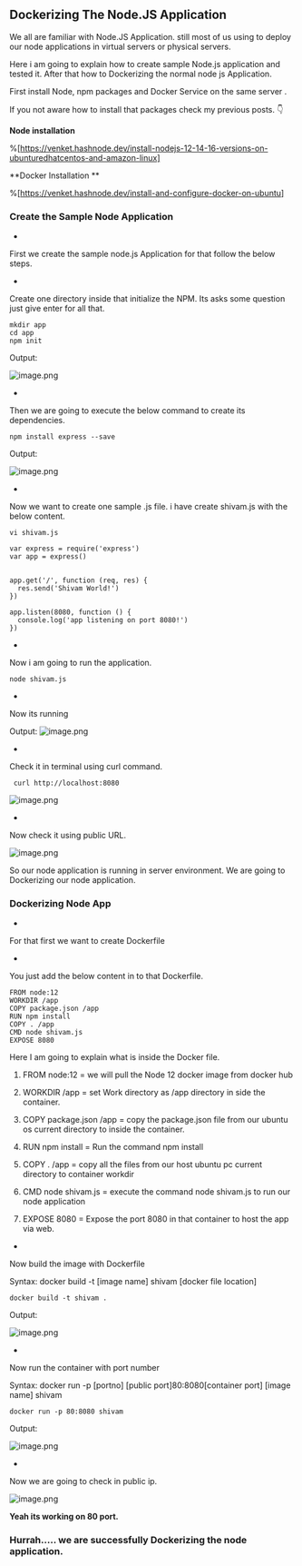## Dockerizing The Node.JS Application

We all are familiar with Node.JS Application. still most of us using to deploy our node applications in virtual servers or physical servers.

Here i am going to explain how to create sample Node.js application and tested it.
After that how to Dockerizing the normal node js Application.



First install Node, npm packages and Docker Service on the same server .

If you not aware how to install that packages check my previous posts. 👇

**Node installation**


%[https://venket.hashnode.dev/install-nodejs-12-14-16-versions-on-ubunturedhatcentos-and-amazon-linux]


**Docker Installation
**

%[https://venket.hashnode.dev/install-and-configure-docker-on-ubuntu]



### Create the Sample Node Application

- 
First we create the sample node.js Application for that follow the below steps.


- 
Create one directory inside that initialize the NPM. Its asks some question just 
give enter for all that.

```
mkdir app
cd app
npm init

``` 
Output:

![image.png](https://cdn.hashnode.com/res/hashnode/image/upload/v1628798915717/7PZoprEYp.png)


- 
Then we are going to execute the below command to create its dependencies.

```
npm install express --save

``` 
Output:

![image.png](https://cdn.hashnode.com/res/hashnode/image/upload/v1628798990006/8_kRyL5u_.png)


- 
Now we want to create one sample .js file. i have create shivam.js with the below content.



```
vi shivam.js

``` 

```
var express = require('express')
var app = express()


app.get('/', function (req, res) {
  res.send('Shivam World!')
})

app.listen(8080, function () {
  console.log('app listening on port 8080!')
})

``` 

- 
Now i am going to run the application.

```
node shivam.js

``` 


- 
Now its running 

Output:
![image.png](https://cdn.hashnode.com/res/hashnode/image/upload/v1628799714263/ndpNvkTo5.png)


- 
Check it in terminal using curl command.


```
 curl http://localhost:8080

``` 


![image.png](https://cdn.hashnode.com/res/hashnode/image/upload/v1628799870992/Xxvy3O-v1.png)


- 
Now check it using public URL.


![image.png](https://cdn.hashnode.com/res/hashnode/image/upload/v1628799947868/fqAhhudGd.png)


So our node application is running in server environment. We are going to Dockerizing our node application.

### Dockerizing Node App

- 
For that first we want to create Dockerfile


- 
You just add the below content in to that Dockerfile.

```
FROM node:12
WORKDIR /app
COPY package.json /app
RUN npm install
COPY . /app
CMD node shivam.js
EXPOSE 8080

``` 
Here I am going to explain what is inside the Docker file.


> 

1. FROM node:12 = we will pull the Node 12 docker image from docker hub

2. WORKDIR /app = set Work directory as /app directory in side the container.

3. COPY package.json /app = copy the package.json file from our ubuntu os current directory to inside the container.

4. RUN npm install = Run the command npm install

5. COPY . /app = copy all the files from our host ubuntu pc current directory to container workdir

6. CMD node shivam.js = execute the command node shivam.js to run our node application

7. EXPOSE 8080 = Expose the port 8080 in that container to host the app via web.


> 


- 
Now build the image with Dockerfile

Syntax: docker build -t [image name] shivam [docker file location]

```
docker build -t shivam .

``` 
Output:

![image.png](https://cdn.hashnode.com/res/hashnode/image/upload/v1628801305210/dQod5wHSf.png)


- 
Now run the container with port number

Syntax: docker run -p [portno]  [public port]80:8080[container port] [image name] shivam

```
docker run -p 80:8080 shivam

``` 
Output:

![image.png](https://cdn.hashnode.com/res/hashnode/image/upload/v1628801325277/PHUOHB_FX.png)



- 
Now we are going to check in public ip.


![image.png](https://cdn.hashnode.com/res/hashnode/image/upload/v1628801374269/ZUiEcgxxp.png)


**Yeah its working on 80 port.**

### Hurrah..... we are successfully Dockerizing the node application.